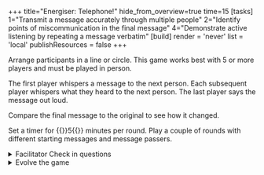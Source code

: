 +++
title="Energiser: Telephone!"
hide_from_overview=true
time=15
[tasks]
    1="Transmit a message accurately through multiple people"
    2="Identify points of miscommunication in the final message"
    4="Demonstrate active listening by repeating a message verbatim"
[build]
  render = 'never'
  list = 'local'
  publishResources = false
+++

Arrange participants in a line or circle. This game works best with 5 or more players and must be played in person.

The first player whispers a message to the next person. Each subsequent player whispers what they heard to the next person. The last player says the message out loud.

Compare the final message to the original to see how it changed.

Set a timer for {{<timer>}}5{{</timer>}} minutes per round. Play a couple of rounds with different starting messages and message passers.

<details><summary>Facilitator Check in questions</summary>

Guide participants to reflect on communication challenges and strategies:

- What happened to the message as it traveled through the group?
- What techniques did you use to remember the message accurately?
- How does this game relate to real-world communication challenges?
- What strategies could improve message accuracy in this game?
- Can you think of a work scenario where a similar communication challenge might occur?

</details>

<details><summary>Evolve the game</summary>

Introduce variations to increase complexity and challenge:

- Round 2: Use a more complex message, such as a short riddle or technical instruction
- Round 3: Allow each player to ask one yes/no question to the person who whispered to them
- Round 4: Introduce background noise or distractions during message passing
- Round 5: Split into two teams and race to pass messages accurately, comparing final results

</details>
